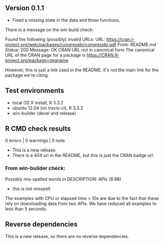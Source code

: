 ## Version 0.1.1 

- Fixed a missing state in the data and three functions. 

There is a message on the win build check:

Found the following (possibly) invalid URLs:
  URL: https://cran.r-project.org/web/packages/congressbr/congressbr.pdf
    From: README.md
    Status: 200
    Message: OK
    CRAN URL not in canonical form
  The canonical URL of the CRAN page for a package is 
    https://CRAN.R-project.org/package=pkgname

However, this is just a link used in the README, it's not the main link for the package we're citing.  

## Test environments
* local OS X install, R 3.3.2
* ubuntu 12.04 (on travis-ci), R 3.3.2
* win-builder (devel and release)

## R CMD check results

0 errors | 0 warnings | 0 note

* This is a new release.
* There is a 404 url in the README, but this is just the CRAN badge url.

### From win-builder check:
Possibly mis-spelled words in DESCRIPTION:
  APIs (8:98)
  - this is not misspelt

The examples with CPU or elapsed time > 10s are due to the fact that these rely on downloading data from two APIs. We have reduced all examples to less than 5 seconds.

## Reverse dependencies

This is a new release, so there are no reverse dependencies.


